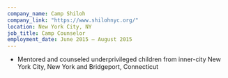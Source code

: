 ```yaml
---
company_name: Camp Shiloh
company_link: "https://www.shilohnyc.org/"
location: New York City, NY
job_title: Camp Counselor
employment_date: June 2015 – August 2015
---
```


-	Mentored and counseled underprivileged children from inner-city New York City, New York and Bridgeport, Connecticut
